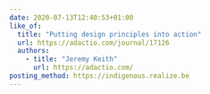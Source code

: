```yaml
---
date: 2020-07-13T12:40:53+01:00
like_of:
  title: "Putting design principles into action"
  url: https://adactio.com/journal/17126
  authors:
    - title: "Jeremy Keith"
      url: https://adactio.com/
posting_method: https://indigenous.realize.be
---
```

